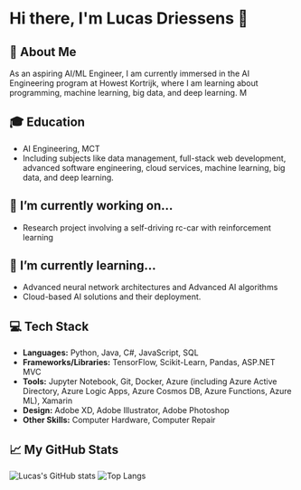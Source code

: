 # Hi there, I'm Lucas Driessens 👋

## 🚀 About Me
As an aspiring AI/ML Engineer, I am currently immersed in the AI Engineering program at Howest Kortrijk, where I am learning about programming, machine learning, big data, and deep learning. M

## 🎓 Education
- AI Engineering, MCT
- Including subjects like data management, full-stack web development, advanced software engineering, cloud services, machine learning, big data, and deep learning.

## 🔭 I’m currently working on...
- Research project involving a self-driving rc-car with reinforcement learning

## 🌱 I’m currently learning...
- Advanced neural network architectures and Advanced AI algorithms
- Cloud-based AI solutions and their deployment.


## 💻 Tech Stack
- **Languages:** Python, Java, C#, JavaScript, SQL
- **Frameworks/Libraries:** TensorFlow, Scikit-Learn, Pandas, ASP.NET MVC
- **Tools:** Jupyter Notebook, Git, Docker, Azure (including Azure Active Directory, Azure Logic Apps, Azure Cosmos DB, Azure Functions, Azure ML), Xamarin
- **Design:** Adobe XD, Adobe Illustrator, Adobe Photoshop
- **Other Skills:** Computer Hardware, Computer Repair

## 📈 My GitHub Stats
![Lucas's GitHub stats](https://github-readme-stats.vercel.app/api?username=driessenslucas&show_icons=true&theme=radical) ![Top Langs](https://github-readme-stats.vercel.app/api/top-langs/?username=driessenslucas&langs_count=8&theme=radical)
